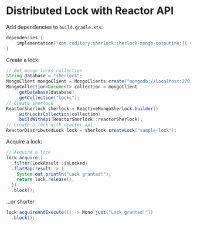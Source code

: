 # Distributed Lock with Reactor API

Add dependencies to `build.gradle.kts`:

```kotlin
dependencies {
    implementation("com.coditory.sherlock:sherlock-mongo-coroutine:{{ version }}")
}
```

Create a lock:
```java
// Get mongo locks collection
String database = "sherlock";
MongoClient mongoClient = MongoClients.create("mongodb://localhost:27017/" + database);
MongoCollection<Document> collection = mongoClient
    .getDatabase(database)
    .getCollection("locks");
// Create sherlock
ReactorSherlock sherlock = ReactiveMongoSherlock.builder()
    .withLocksCollection(collection)
    .buildWithApi(ReactorSherlock::reactorSherlock);
// Create a lock with reactor api
ReactorDistributedLock lock = sherlock.createLock("sample-lock");
```

Acquire a lock:
```java
// Acquire a lock
lock.acquire()
  .filter(LockResult::isLocked)
  .flatMap(result -> {
    System.out.println("Lock granted!");
    return lock.release();
  })
  .block();
```

...or shorter
```java
lock.acquireAndExecute(() -> Mono.just("Lock granted!"))
  .block();
```
